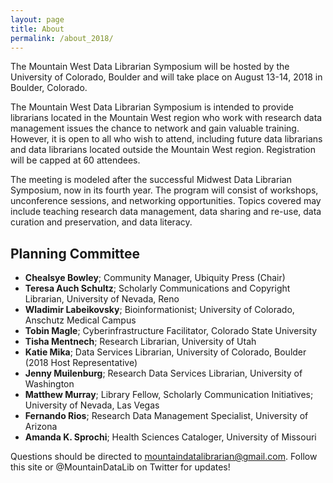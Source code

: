 ```yaml
---
layout: page
title: About
permalink: /about_2018/
---
```


The Mountain West Data Librarian Symposium will be hosted by the University of Colorado, Boulder and will take place on August 13-14, 2018 in Boulder, Colorado.

The Mountain West Data Librarian Symposium is intended to provide librarians located in the Mountain West region who work with research data management issues the chance to network and gain valuable training. However, it is open to all who wish to attend, including future data librarians and data librarians located outside the Mountain West region. Registration will be capped at 60 attendees.

The meeting is modeled after the successful Midwest Data Librarian Symposium, now in its fourth year. The program will consist of workshops, unconference sessions, and networking opportunities. Topics covered may include teaching research data management, data sharing and re-use, data curation and preservation, and data literacy.

## Planning Committee

- **Chealsye Bowley**; Community Manager, Ubiquity Press (Chair)
- **Teresa Auch Schultz**; Scholarly Communications and Copyright Librarian, University of Nevada, Reno
- **Wladimir Labeikovsky**; Bioinformationist; University of Colorado, Anschutz Medical Campus
- **Tobin Magle**; Cyberinfrastructure Facilitator, Colorado State University
- **Tisha Mentnech**; Research Librarian, University of Utah
- **Katie Mika**; Data Services Librarian, University of Colorado, Boulder (2018 Host Representative)
- **Jenny Muilenburg**; Research Data Services Librarian, University of Washington 
- **Matthew Murray**; Library Fellow, Scholarly Communication Initiatives; University of Nevada, Las Vegas
- **Fernando Rios**; Research Data Management Specialist, University of Arizona
- **Amanda K. Sprochi**; Health Sciences Cataloger, University of Missouri

Questions should be directed to mountaindatalibrarian@gmail.com. Follow this site or @MountainDataLib on Twitter for updates!
